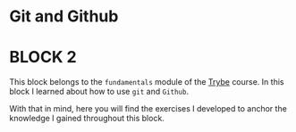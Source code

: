 # Git and Github

# BLOCK 2

This block belongs to the `fundamentals` module of the [Trybe](https://www.betrybe.com/) course. In this block I learned about how to use `git` and `Github`.

With that in mind, here you will find the exercises I developed to anchor the knowledge I gained throughout this block.
